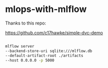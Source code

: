 # mlops-with-mlflow

Thanks to this repo:

https://github.com/c17hawke/simple-dvc-demo


```bash

mlflow server
--backend-store-uri sqlite:///mlflow.db
--default-artifact-root ./artifacts
--host 0.0.0.0 -p 5000
```